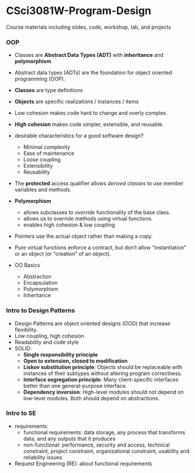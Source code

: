 # CSci3081W-Program-Design
Course materials including slides, code, workshop, lab, and projects


### OOP
- Classes are **Abstract Data Types (ADT)** with **inheritance** and **polymorphism**.
- Abstract data types (ADTs) are the foundation for object oriented programming (OOP).
- **Classes** are type definitions
- **Objects** are specific realizations / instances / items

- Low cohesion makes code hard to change and overly complex.
- **High cohesion** makes code simpler, extensible, and reusable.

- desirable characteristics for a good software design?
  - Minimal complexity
  - Ease of maintenance
  - Loose coupling
  - Extensibility
  - Reusability

- The **protected** access qualifier allows *derived classes* to use member variables and methods.
- **Polymorphism** 
  - allows subclasses to *override* functionality of the base class. 
  - allows us to override methods using virtual functions.
  - enables high cohesion & low coupling
- Pointers use the actual object rather than making a copy.
- Pure virtual functions enforce a contract, but don’t allow “instantiation” or an object (or “creation” of an object).

- OO Basics
  - Abstraction
  - Encapsulation
  - Polymorphism
  - Inheritance

### Intro to Design Patterns
- Design Patterns are object oriented designs (OOD) that increase flexibility.
- Low coupling, high cohesion
- Readability and code style
- SOLID:
  - **Single responsibility principle**
  - **Open to extension, closed to modification**
  - **Liskov substitution principle**: Objects should be replaceable with instances of their subtypes without altering program correctness.
  - **Interface segregation principle**: Many client-specific interfaces better than one general-purpose interface.
  - **Dependency inversion**: High-level modules should not depend on low-level modules. Both should depend on abstractions.

### Intro to SE
- requirements:
  - functional requirements: data storage, any process that transforms data, and any outputs that it produces
  - non-functional: performance, security and access, technical constraint, project constraint, organizational constraint, usability and reliability issues
- Request Engineering (RE): about functional requirements
